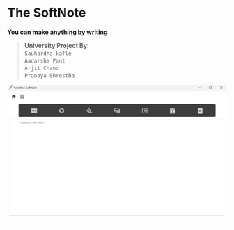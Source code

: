 # The SoftNote

**You can make anything by writing**<br>

>**University Project By:**<br>
`Sauhardha kafle`<br>
`Aadarsha Pant`<br>
`Arjit Chand`<br>
`Pranaya Shrestha`

![Images](image.png)